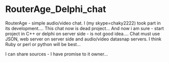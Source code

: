 # RouterAge_Delphi_chat
RouterAge - simple audio/video chat. 
I (my skype=chaky2222) took part in its development.... 
This chat now is dead project... 
And now i am sure - start project in C++ or delphi on server side - is not good idea.... 
Chat must use JSON, web server on server side and audio/video datasnap servers. 
I think Ruby or perl or python will be best... 

I can share sources - I have promise to it owner... 
